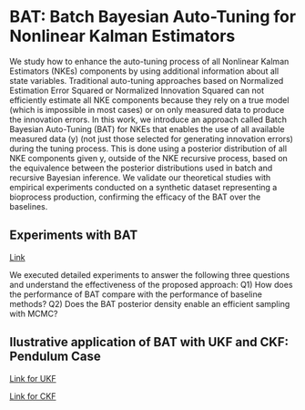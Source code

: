 # BAT: Batch Bayesian Auto-Tuning for Nonlinear Kalman Estimators

We study how to enhance the auto-tuning process of all Nonlinear Kalman Estimators (NKEs) components by using additional information about all state variables.
Traditional auto-tuning approaches based on Normalized Estimation Error Squared or Normalized Innovation Squared can not efficiently estimate all NKE components because they rely on a true model (which is impossible in most cases) or on only measured data to produce the innovation errors.
In this work, we introduce an approach called Batch Bayesian Auto-Tuning (BAT) for NKEs that enables the use of all available measured data (y) (not just those selected for generating innovation errors) during the tuning process.
This is done using a posterior distribution of all NKE components given y, outside of the NKE recursive process, based on the equivalence between the posterior distributions used in batch and recursive Bayesian inference.
We validate our theoretical studies with empirical experiments conducted on a synthetic dataset representing a bioprocess production, confirming the efficacy of the BAT over the baselines. 




## Experiments with BAT 
[Link](https://github.com/cristovaoiglesias/BAT/tree/main/experiments/EKF)

We executed detailed experiments to answer the following three questions and understand the effectiveness of the proposed approach: Q1) How does the performance of BAT compare with the performance of baseline methods? Q2) Does the  BAT posterior density  enable an efficient sampling with MCMC? 

## Ilustrative application of BAT with UKF and CKF: Pendulum Case

[Link for UKF](https://github.com/cristovaoiglesias/BAT/tree/main/experiments/UKF)

[Link for CKF](https://github.com/cristovaoiglesias/BAT/tree/main/experiments/CKF)



